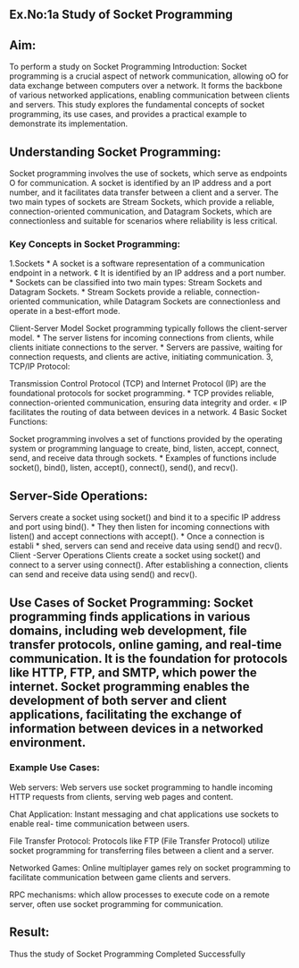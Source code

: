 ## Ex.No:1a Study of Socket Programming
## Aim:
To perform a study on Socket Programming Introduction: Socket programming is a crucial aspect of network communication, allowing oO for data exchange between computers over a network. It forms the backbone of various networked applications, enabling communication between clients and servers. This study explores the fundamental concepts of socket programming, its use cases, and provides a practical example to demonstrate its implementation.

## Understanding Socket Programming: 
Socket programming involves the use of sockets, which serve as endpoints O for communication. A socket is identified by an IP address and a port number, and it facilitates data transfer between a client and a server. The two main types of sockets are Stream Sockets, which provide a reliable, connection-oriented communication, and Datagram Sockets, which are connectionless and suitable for scenarios where reliability is less critical.

### Key Concepts in Socket Programming:
1.Sockets * A socket is a software representation of a communication endpoint in a network. ¢ It is identified by an IP address and a port number. * Sockets can be classified into two main types: Stream Sockets and Datagram Sockets. * Stream Sockets provide a reliable, connection-oriented communication, while Datagram Sockets are connectionless and operate in a best-effort mode.

Client-Server Model
Socket programming typically follows the client-server model. * The server listens for incoming connections from clients, while clients initiate connections to the server. * Servers are passive, waiting for connection requests, and clients are active, initiating communication.
3, TCP/IP Protocol:

Transmission Control Protocol (TCP) and Internet Protocol (IP) are the foundational protocols for socket programming. * TCP provides reliable, connection-oriented communication, ensuring data integrity and order. « IP facilitates the routing of data between devices in a network.
4 Basic Socket Functions:

Socket programming involves a set of functions provided by the operating system or programming language to create, bind, listen, accept, connect, send, and receive data through sockets. * Examples of functions include socket(), bind(), listen, accept(), connect(), send(), and recv().
## Server-Side Operations:

Servers create a socket using socket() and bind it to a specific IP address and port using bind(). * They then listen for incoming connections with listen() and accept connections with accept(). * Once a connection is establi * shed, servers can send and receive data using send() and recv().
Client -Server Operations Clients create a socket using socket() and connect to a server using connect(). After establishing a connection, clients can send and receive data using send() and recv().

## Use Cases of Socket Programming: Socket programming finds applications in various domains, including web development, file transfer protocols, online gaming, and real-time communication. It is the foundation for protocols like HTTP, FTP, and SMTP, which power the internet. Socket programming enables the development of both server and client applications, facilitating the exchange of information between devices in a networked environment.

### Example Use Cases:
Web servers: Web servers use socket programming to handle incoming HTTP requests from clients, serving web pages and content.

Chat Application: Instant messaging and chat applications use sockets to enable real- time communication between users.

File Transfer Protocol: Protocols like FTP (File Transfer Protocol) utilize socket programming for transferring files between a client and a server.

Networked Games: Online multiplayer games rely on socket programming to facilitate communication between game clients and servers.

RPC mechanisms: which allow processes to execute code on a remote server, often use socket programming for communication.

## Result:
Thus the study of Socket Programming Completed Successfully
